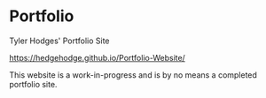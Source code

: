 # Portfolio
Tyler Hodges' Portfolio Site

https://hedgehodge.github.io/Portfolio-Website/

This website is a work-in-progress and is by no means a completed portfolio site. 
